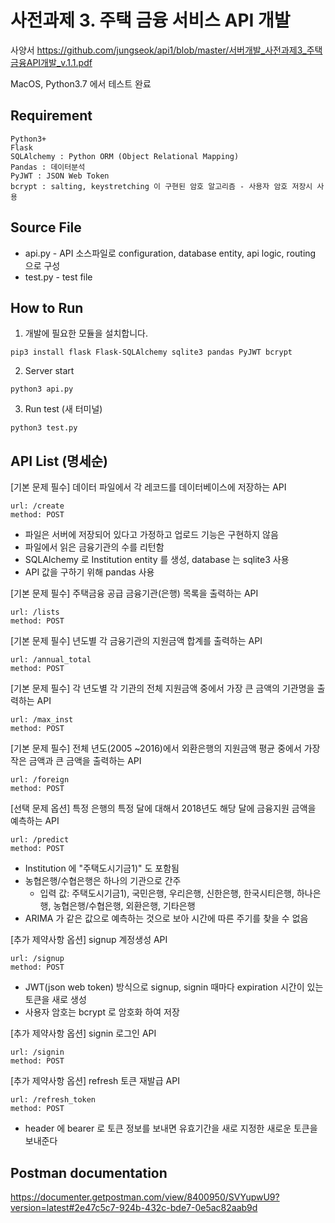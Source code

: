 
사전과제 3. 주택 금융 서비스 API 개발
======================

사양서 https://github.com/jungseok/api1/blob/master/서버개발_사전과제3_주택금융API개발_v.1.1.pdf

MacOS, Python3.7 에서 테스트 완료

## Requirement
```
Python3+
Flask
SQLAlchemy : Python ORM (Object Relational Mapping)
Pandas : 데이터분석
PyJWT : JSON Web Token
bcrypt : salting, keystretching 이 구현된 암호 알고리즘 - 사용자 암호 저장시 사용
```

## Source File
+ api.py - API 소스파일로 configuration, database entity, api logic, routing 으로 구성
+ test.py - test file


## How to Run
1. 개발에 필요한 모듈을 설치합니다.
```
pip3 install flask Flask-SQLAlchemy sqlite3 pandas PyJWT bcrypt
```
2. Server start
```
python3 api.py
```
3. Run test (새 터미널)
```
python3 test.py
```

## API List (명세순)

[기본 문제 필수] 데이터 파일에서 각 레코드를 데이터베이스에 저장하는 API
```
url: /create
method: POST
```
+ 파일은 서버에 저장되어 있다고 가정하고 업로드 기능은 구현하지 않음
+ 파일에서 읽은 금융기관의 수를 리턴함
+ SQLAlchemy 로 Institution entity 를 생성, database 는 sqlite3 사용
+ API 값을 구하기 위해 pandas 사용

[기본 문제 필수] 주택금융 공급 금융기관(은행) 목록을 출력하는 API
```
url: /lists
method: POST
```
[기본 문제 필수] 년도별 각 금융기관의 지원금액 합계를 출력하는 API
```
url: /annual_total
method: POST
```
[기본 문제 필수] 각 년도별 각 기관의 전체 지원금액 중에서 가장 큰 금액의 기관명을 출력하는 API
```
url: /max_inst
method: POST
```
[기본 문제 필수] 전체 년도(2005 ~2016)에서 외환은행의 지원금액 평균 중에서 가장 작은 금액과 큰 금액을 출력하는 API
```
url: /foreign
method: POST
```
[선택 문제 옵션] 특정 은행의 특정 달에 대해서 2018년도 해당 달에 금융지원 금액을 예측하는 API
```
url: /predict
method: POST
```
+ Institution 에 "주택도시기금1)" 도 포함됨
+ 농협은행/수협은행은 하나의 기관으로 간주
    - 입력 값: ﻿주택도시기금1), ﻿국민은행, ﻿우리은행, ﻿신한은행, ﻿한국시티은행, ﻿하나은행, ﻿농협은행/수협은행, ﻿외환은행, ﻿기타은행
+ ARIMA 가 같은 값으로 예측하는 것으로 보아 시간에 따른 주기를 찾을 수 없음

[추가 제약사항 옵션] signup 계정생성 API
```
url: /signup
method: POST
```
+ JWT(json web token) 방식으로 signup, signin 때마다 expiration 시간이 있는 토큰을 새로 생성
+ 사용자 암호는 bcrypt 로 암호화 하여 저장

[추가 제약사항 옵션] signin 로그인 API
```
url: /signin
method: POST
```
[추가 제약사항 옵션] refresh 토큰 재발급 API
```
url: /refresh_token
method: POST
```
+ header 에 bearer 로 토큰 정보를 보내면 유효기간을 새로 지정한 새로운 토큰을 보내준다

## Postman documentation
https://documenter.getpostman.com/view/8400950/SVYupwU9?version=latest#2e47c5c7-924b-432c-bde7-0e5ac82aab9d





